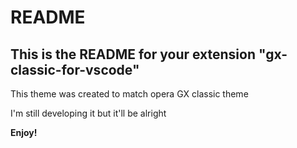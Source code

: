 # README
## This is the README for your extension "gx-classic-for-vscode"
This theme was created to match opera GX classic theme

I'm still developing it but it'll be alright

**Enjoy!**
